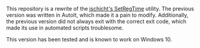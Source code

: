 This repository is a rewrite of the [jschicht's SetRegTime](https://github.com/jschicht/SetRegTime) utility.
The previous version was written in AutoIt, which made it a pain to modify.
Additionally, the previous version did not always exit with the correct exit
code, which made its use in automated scripts troublesome.

This version has been tested and is known to work on Windows 10.
